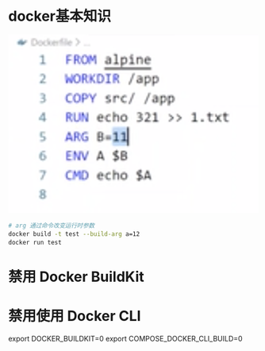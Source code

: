 # docker基本知识

![docker基本知识](./docker-1.png)
```sh
# arg 通过命令改变运行时参数
docker build -t test --build-arg a=12
docker run test
```

# 禁用 Docker BuildKit
# 禁用使用 Docker CLI 
 
export DOCKER_BUILDKIT=0
export COMPOSE_DOCKER_CLI_BUILD=0
